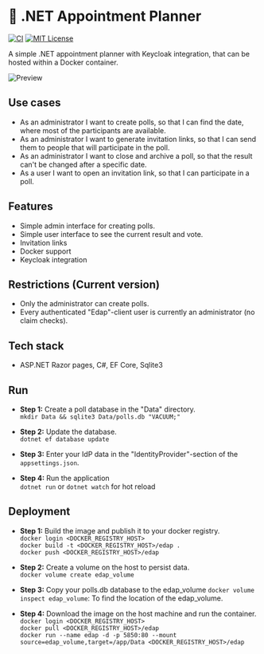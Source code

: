 # :date: .NET Appointment Planner
[![CI](https://github.com/philipp-meier/Edap/actions/workflows/dotnet.yml/badge.svg)](https://github.com/philipp-meier/Edap/actions/workflows/dotnet.yml)
[![MIT License](https://img.shields.io/badge/license-MIT-green.svg)](https://github.com/philipp-meier/Edap/blob/main/LICENSE)

A simple .NET appointment planner with Keycloak integration, that can be hosted within a Docker container.

![Preview](https://static.p-meier.dev/polls/ParticipatePoll.png)

## Use cases
- As an administrator I want to create polls, so that I can find the date, where most of the participants are available.
- As an administrator I want to generate invitation links, so that I can send them to people that will participate in the poll.
- As an administrator I want to close and archive a poll, so that the result can't be changed after a specific date.
- As a user I want to open an invitation link, so that I can participate in a poll.

## Features
- Simple admin interface for creating polls.
- Simple user interface to see the current result and vote.
- Invitation links
- Docker support
- Keycloak integration

## Restrictions (Current version)
- Only the administrator can create polls.
- Every authenticated "Edap"-client user is currently an administrator (no claim checks).

## Tech stack
- ASP.NET Razor pages, C#, EF Core, Sqlite3

## Run
- **Step 1:** Create a poll database in the "Data" directory.  
`mkdir Data && sqlite3 Data/polls.db "VACUUM;"`  

- **Step 2:** Update the database.  
`dotnet ef database update`  

- **Step 3:** Enter your IdP data in the "IdentityProvider"-section of the `appsettings.json`.

- **Step 4:** Run the application  
`dotnet run` or `dotnet watch` for hot reload  

## Deployment
- **Step 1:** Build the image and publish it to your docker registry.  
`docker login <DOCKER_REGISTRY_HOST>`  
`docker build -t <DOCKER_REGISTRY_HOST>/edap .`  
`docker push <DOCKER_REGISTRY_HOST>/edap`  

- **Step 2:** Create a volume on the host to persist data.  
`docker volume create edap_volume`  

- **Step 3:** Copy your polls.db database to the edap_volume
`docker volume inspect edap_volume`: To find the location of the edap_volume.  

- **Step 4:** Download the image on the host machine and run the container.  
`docker login <DOCKER_REGISTRY_HOST>`  
`docker pull <DOCKER_REGISTRY_HOST>/edap`  
`docker run --name edap -d -p 5850:80 --mount source=edap_volume,target=/app/Data <DOCKER_REGISTRY_HOST>/edap`  
